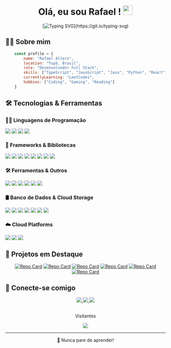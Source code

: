 <div align="center">

# Olá, eu sou Rafael ! <img src="https://raw.githubusercontent.com/kaueMarques/kaueMarques/master/hi.gif" width="30px">

[![Typing SVG](https://readme-typing-svg.herokuapp.com?font=Fira+Code&pause=1000&color=ffffff&center=true&vCenter=true&width=435&lines=Desenvolvedor+Full+Stack;Sempre+aprendendo+coisas+novas!)](https://git.io/typing-svg)

</div>

## 👨‍💻 Sobre mim 

```javascript
    const profile = {
        name: "Rafael Altero",
        location: "Tupã, Brasil",
        role: "Desenvolvedor Full Stack",
        skills: ["TypeScript", "JavaScript", "Java", "Python", "React", "Next.js", "React Native", "Express.js",  "Node.js", "Spring Boot", "PostgreSQL", "MongoDB", "MySQL", "NoSQL"],
        currentlyLearning: "LeetCodes",
        hobbies: ["Coding", "Gaming", "Reading"]
    }
```

## 🛠️ Tecnologias & Ferramentas

### 👨‍💻 Linguagens de Programação

<p align="left">
    <img src="https://img.shields.io/badge/TypeScript-007ACC?style=flat-square&logo=typescript&logoColor=white" />
    <img src="https://img.shields.io/badge/JavaScript-F7DF1E?style=flat-square&logo=javascript&logoColor=black" />
    <img src="https://img.shields.io/badge/Java-ED8B00?style=flat-square&logo=java&logoColor=white" />
    <img src="https://img.shields.io/badge/Python-3776AB?style=flat-square&logo=python&logoColor=white" />
</p>

### 🚀 Frameworks & Bibliotecas

<p align="left">
    <img src="https://img.shields.io/badge/React-20232A?style=flat-square&logo=react&logoColor=61DAFB" />
    <img src="https://img.shields.io/badge/React_Native-20232A?style=flat-square&logo=react&logoColor=61DAFB" />
    <img src="https://img.shields.io/badge/Flutter-20232A?style=flat-square&logo=flutter&logoColor=61DAFB" />
    <img src="https://img.shields.io/badge/Next.js-000000?style=flat-square&logo=next.js&logoColor=white" />
    <img src="https://img.shields.io/badge/Node.js-43853D?style=flat-square&logo=node.js&logoColor=white" />
    <img src="https://img.shields.io/badge/Express.js-404D59?style=flat-square&logo=express" />
    <img src="https://img.shields.io/badge/Spring_Boot-6DB33F?style=flat-square&logo=spring-boot&logoColor=white" />
    <img src="https://img.shields.io/badge/Spring-6DB33F?style=flat-square&logo=spring&logoColor=white" />
</p>

### 🛠️ Ferramentas & Outros

<p align="left">
    <img src="https://img.shields.io/badge/Git-F05032?style=flat-square&logo=git&logoColor=white" />
    <img src="https://img.shields.io/badge/Docker-2496ED?style=flat-square&logo=docker&logoColor=white" />
    <img src="https://img.shields.io/badge/VS_Code-007ACC?style=flat-square&logo=visual-studio-code&logoColor=white" />
    <img src="https://img.shields.io/badge/Postman-FF6C37?style=flat-square&logo=postman&logoColor=white" />
    <img src="https://img.shields.io/badge/npm-CB3837?style=flat-square&logo=npm&logoColor=white" />
    <img src="https://img.shields.io/badge/Yarn-2C8EBB?style=flat-square&logo=yarn&logoColor=white" />
</p>

### 🛢 Banco de Dados & Cloud Storage

<p align="left">
    <img src="https://img.shields.io/badge/PostgreSQL-316192?style=flat-square&logo=postgresql&logoColor=white" />
    <img src="https://img.shields.io/badge/MongoDB-4EA94B?style=flat-square&logo=mongodb&logoColor=white" />
    <img src="https://img.shields.io/badge/MySQL-00000F?style=flat-square&logo=mysql&logoColor=white" />
    <img src="https://img.shields.io/badge/Firestore-FFCA28?style=flat-square&logo=firebase&logoColor=black" />
    <img src="https://img.shields.io/badge/Cloud_Storage-4285F4?style=flat-square&logo=google-cloud&logoColor=white" />
    <img src="https://img.shields.io/badge/Azure_SQL-0078D4?style=flat-square&logo=microsoft-azure&logoColor=white" />
    <img src="https://img.shields.io/badge/NoSQL-4EA94B?style=flat-square&logo=mongodb&logoColor=white" />
</p>

### ☁️ Cloud Platforms

<p align="left">
    <img src="https://img.shields.io/badge/Google_Cloud-4285F4?style=flat-square&logo=google-cloud&logoColor=white" />
    <img src="https://img.shields.io/badge/Microsoft_Azure-0089D6?style=flat-square&logo=microsoft-azure&logoColor=white" />
    <img src="https://img.shields.io/badge/Firebase-FFCA28?style=flat-square&logo=firebase&logoColor=black" />
</p>

<!-- ## 📊 GitHub Stats

<div align="center">
    <img height="180em" src="https://github-readme-stats.vercel.app/api?username=Rafa1a&show_icons=true&theme=graywhite&include_all_commits=true&count_private=true"/>
    <img height="180em" src="https://github-readme-stats.vercel.app/api/top-langs/?username=Rafa1a&layout=compact&langs_count=7&theme=graywhite"/>
</div> -->

## 🌟 Projetos em Destaque

<div align="center">

[![Repo Card](https://github-readme-stats.vercel.app/api/pin/?username=Rafa1a&repo=IA_Atendente_whatsapp&theme=graywhite)](https://github.com/Rafa1a/IA_Atendente_whatsapp)
[![Repo Card](https://github-readme-stats.vercel.app/api/pin/?username=Rafa1a&repo=Mercado_Livre_IA_Atendente&theme=graywhite)](https://github.com/Rafa1a/Mercado_Livre_IA_Atendente)
[![Repo Card](https://github-readme-stats.vercel.app/api/pin/?username=Rafa1a&repo=App_Madrugao&theme=graywhite)](https://github.com/Rafa1a/App_Madrugao)
[![Repo Card](https://github-readme-stats.vercel.app/api/pin/?username=Rafa1a&repo=BD_SPRING&theme=graywhite)](https://github.com/Rafa1a/BD_SPRING)
[![Repo Card](https://github-readme-stats.vercel.app/api/pin/?username=Rafa1a&repo=Projeto_facu_Gerenciamento_Livros&theme=graywhite)](https://github.com/Rafa1a/Projeto_facu_Gerenciamento_Livros)
[![Repo Card](https://github-readme-stats.vercel.app/api/pin/?username=Rafa1a&repo=Mundo_1_Projeto_Python&theme=graywhite)](https://github.com/Rafa1a/Mundo_1_Projeto_Python)

</div>

## 🤝 Conecte-se comigo

<div align="center">
    <a href="https://www.linkedin.com/in/rafael-altero-8a6872214" target="_blank">
        <img src="https://img.shields.io/badge/-LinkedIn-%230077B5?style=for-the-badge&logo=linkedin&logoColor=white" target="_blank">
    </a>
    <a href="mailto:rafa.altero@gmail.com">
        <img src="https://img.shields.io/badge/-Gmail-%23333?style=for-the-badge&logo=gmail&logoColor=white" target="_blank">
    </a>
    <a href="https://github.com/Rafa1a" target="_blank">
        <img src="https://img.shields.io/badge/-GitHub-%23181717?style=for-the-badge&logo=github&logoColor=white" target="_blank">
    </a>
</div>

<div align="center">
    <br>
    <p align="center">Visitantes</p>
    <img align="center" src="https://profile-counter.glitch.me/Rafa1a/count.svg" />
</div>

---

<div align="center">
    <p>🚀 Nunca pare de aprender!</p>
</div>